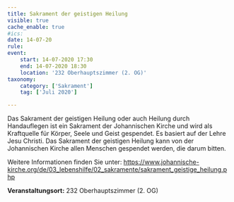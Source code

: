 ```yaml
---
title: Sakrament der geistigen Heilung
visible: true
cache_enable: true
#ics: 
date: 14-07-20
rule: 
event:
	start: 14-07-2020 17:30
	end: 14-07-2020 18:30
	location: '232 Oberhauptszimmer (2. OG)'
taxonomy:
	category: ['Sakrament']
	tag: ['Juli 2020']

---
```

Das Sakrament der geistigen Heilung oder auch Heilung durch Handauflegen ist ein Sakrament der Johannischen Kirche und wird als Kraftquelle für Körper, Seele und Geist gespendet. Es basiert auf der Lehre Jesu Christi. Das Sakrament der geistigen Heilung kann von der Johannischen Kirche allen Menschen gespendet werden, die darum bitten.

Weitere Informationen finden Sie unter:
https://www.johannische-kirche.org/de/03_lebenshilfe/02_sakramente/sakrament_geistige_heilung.php



**Veranstaltungsort:** 232 Oberhauptszimmer (2. OG)

